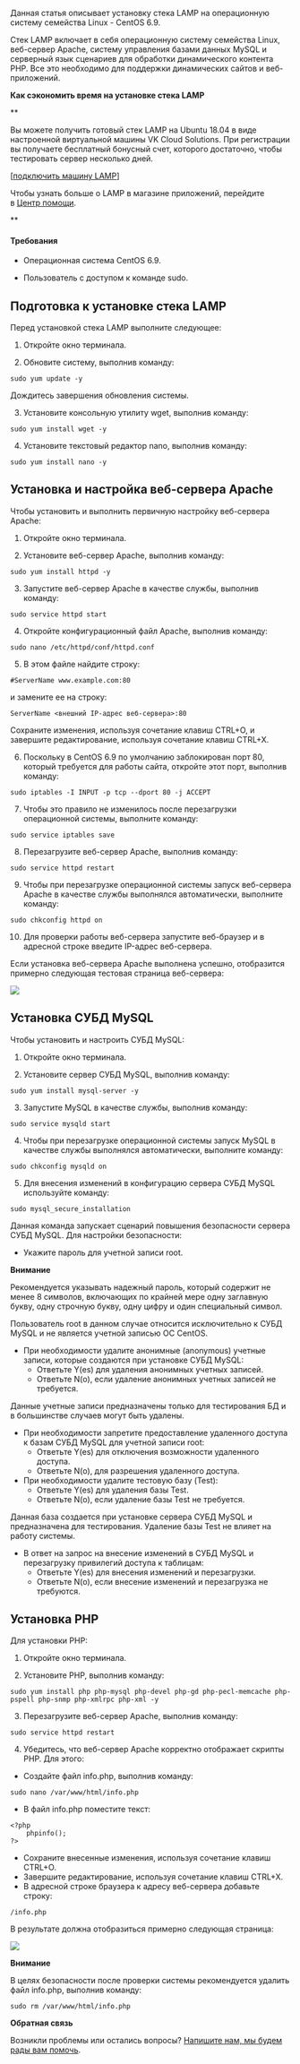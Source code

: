 Данная статья описывает установку стека LAMP на операционную систему семейства Linux - CentOS 6.9.

Стек LAMP включает в себя операционную систему семейства Linux, веб-сервер Apache, систему управления базами данных MySQL и серверный язык сценариев для обработки динамического контента PHP. Все это необходимо для поддержки динамических сайтов и веб-приложений.

**Как сэкономить время на установке стека LAMP**

**

Вы можете получить готовый стек LAMP на Ubuntu 18.04 в виде настроенной виртуальной машины VK Cloud Solutions. При регистрации вы получаете бесплатный бонусный счет, которого достаточно, чтобы тестировать сервер несколько дней.

[[подключить машину LAMP](https://mcs.mail.ru/app/services/marketplace/)]

Чтобы узнать больше о LAMP в магазине приложений, перейдите в [Центр помощи](https://mcs.mail.ru/help/quick-start/-lamp-stack-apachephp).

**

#### Требования

*   Операционная система CentOS 6.9.
    
*   Пользователь с доступом к команде sudo.
    

Подготовка к установке стека LAMP
---------------------------------

Перед установкой стека LAMP выполните следующее:

1.  Откройте окно терминала.
    
2.  Обновите систему, выполнив команду: 
    

```
sudo yum update -y
```

Дождитесь завершения обновления системы.

3.  Установите консольную утилиту wget, выполнив команду:
    

```
sudo yum install wget -y
```

4.  Установите текстовый редактор nano, выполнив команду:
    

```
sudo yum install nano -y
```

Установка и настройка веб-сервера Apache
----------------------------------------

Чтобы установить и выполнить первичную настройку веб-сервера Apache:

1.  Откройте окно терминала.
    

2.  Установите веб-сервер Apache, выполнив команду:
    

```
sudo yum install httpd -y
```

3.  Запустите веб-сервер Apache в качестве службы, выполнив команду:
    

```
sudo service httpd start
```

4.  Откройте конфигурационный файл Apache, выполнив команду:

```
sudo nano /etc/httpd/conf/httpd.conf
```

5.  В этом файле найдите строку:

```
#ServerName www.example.com:80
```

и замените ее на строку:

```
ServerName <внешний IP-адрес веб-сервера>:80
```

Сохраните изменения, используя сочетание клавиш CTRL+O, и завершите редактирование, используя сочетание клавиш CTRL+X.

6.  Поскольку в CentOS 6.9 по умолчанию заблокирован порт 80, который требуется для работы сайта, откройте этот порт, выполнив команду:

```
sudo iptables -I INPUT -p tcp --dport 80 -j ACCEPT

```

7.  Чтобы это правило не изменилось после перезагрузки операционной системы, выполните команду:

```
sudo service iptables save

```

8.  Перезагрузите веб-сервер Apache, выполнив команду:
    

```
sudo service httpd restart

```

9.  Чтобы при перезагрузке операционной системы запуск веб-сервера Apache в качестве службы выполнялся автоматически, выполните команду:
    

```
sudo chkconfig httpd on

```

10.  Для проверки работы веб-сервера запустите веб-браузер и в адресной строке введите IP-адрес веб-сервера.
    

Если установка веб-сервера Apache выполнена успешно, отобразится примерно следующая тестовая страница веб-сервера:

**![](./assets/1557695489851-1557695489851.jpeg)**

Установка СУБД MySQL
--------------------

Чтобы установить и настроить СУБД MySQL:

1.  Откройте окно терминала.
    

2.  Установите сервер СУБД MySQL, выполнив команду:
    

```
sudo yum install mysql-server -y
```

3.  Запустите MySQL в качестве службы, выполнив команду: 
    

```
sudo service mysqld start

```

4.  Чтобы при перезагрузке операционной системы запуск MySQL в качестве службы выполнялся автоматически, выполните команду:
    

```
sudo chkconfig mysqld on

```

5.  Для внесения изменений в конфигурацию сервера СУБД MySQL используйте команду:
    

```
sudo mysql_secure_installation
```

Данная команда запускает сценарий повышения безопасности сервера СУБД MySQL. Для настройки безопасности:    

*   Укажите пароль для учетной записи root.

**Внимание**

Рекомендуется указывать надежный пароль, который содержит не менее 8 символов, включающих по крайней мере одну заглавную букву, одну строчную букву, одну цифру и один специальный символ.

Пользователь root в данном случае относится исключительно к СУБД MySQL и не является учетной записью ОС CentOS.

*   При необходимости удалите анонимные (anonymous) учетные записи, которые создаются при установке СУБД MySQL:
    *   Ответьте Y(es) для удаления анонимных учетных записей.
    *   Ответьте N(o), если удаление анонимных учетных записей не требуется.

Данные учетные записи предназначены только для тестирования БД и в большинстве случаев могут быть удалены.

*   При необходимости запретите предоставление удаленного доступа к базам СУБД MySQL для учетной записи root: 
    *   Ответьте Y(es) для отключения возможности удаленного доступа.
    *   Ответьте N(o), для разрешения удаленного доступа.
*   При необходимости удалите тестовую базу (Test):
    *   Ответьте Y(es) для удаления базы Test.
    *   Ответьте N(o), если удаление базы Test не требуется.

Данная база создается при установке сервера СУБД MySQL и предназначена для тестирования. Удаление базы Test не влияет на работу системы.

*   В ответ на запрос на внесение изменений в СУБД MySQL и перезагрузку привилегий доступа к таблицам:   
    *   Ответьте Y(es) для внесения изменений и перезагрузки.
    *   Ответьте N(o), если внесение изменений и перезагрузка не требуются.

Установка PHP
-------------

Для установки PHP:

1.  Откройте окно терминала.
    
2.  Установите PHP, выполнив команду:
    

```
sudo yum install php php-mysql php-devel php-gd php-pecl-memcache php-pspell php-snmp php-xmlrpc php-xml -y

```

3.  Перезагрузите веб-сервер Apache, выполнив команду:
    

```
sudo service httpd restart

```

4.  Убедитесь, что веб-сервер Apache корректно отображает скрипты PHP. Для этого:
    

*   Создайте файл info.php, выполнив команду:

```
sudo nano /var/www/html/info.php
```

*   В файл info.php поместите текст:

```
<?php
    phpinfo();
?>
```

*   Сохраните внесенные изменения, используя сочетание клавиш CTRL+O.
*   Завершите редактирование, используя сочетание клавиш CTRL+X.
*   В адресной строке браузера к адресу веб-сервера добавьте строку: 

```
/info.php
```

В результате должна отобразиться примерно следующая страница:

**![](./assets/1557695836526-1557695836526.jpeg)**

**Внимание**

В целях безопасности после проверки системы рекомендуется удалить файл info.php, выполнив команду: 

```
sudo rm /var/www/html/info.php
```

**Обратная связь**

Возникли проблемы или остались вопросы? [Напишите нам, мы будем рады вам помочь](https://mcs.mail.ru/help/contact-us).